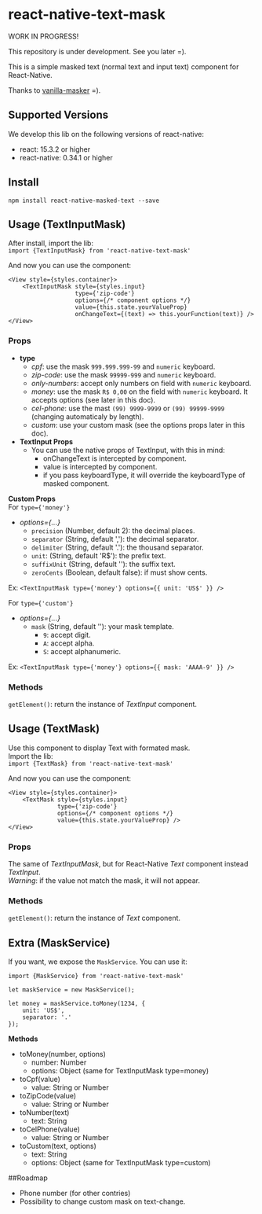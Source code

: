 # react-native-text-mask

WORK IN PROGRESS!

This repository is under development. See you later =).

This is a simple masked text (normal text and input text) component for React-Native.

Thanks to [vanilla-masker](https://github.com/BankFacil/vanilla-masker) =).

## Supported Versions
We develop this lib on the following versions of react-native:
* react: 15.3.2 or higher
* react-native: 0.34.1 or higher

## Install
`npm install react-native-masked-text --save`

## Usage (TextInputMask)
After install, import the lib: <br />
`import {TextInputMask} from 'react-native-text-mask'`

And now you can use the component:
```
<View style={styles.container}>
    <TextInputMask style={styles.input}
				   type={'zip-code'}
				   options={/* component options */}
				   value={this.state.yourValueProp}
				   onChangeText={(text) => this.yourFunction(text)} />
</View>
```

### Props
* **type**
	* *cpf*: use the mask `999.999.999-99` and `numeric` keyboard.
	* *zip-code*: use the mask `99999-999` and `numeric` keyboard.
	* *only-numbers*: accept only numbers on field with `numeric` keyboard.
	* *money*: use the mask `R$ 0,00` on the field with `numeric` keyboard. It accepts options (see later in this doc).
	* *cel-phone*: use the mast `(99) 9999-9999` or `(99) 99999-9999` (changing automaticaly by length).
	* *custom*: use your custom mask (see the options props later in this doc).
* **TextInput Props**
	* You can use the native props of TextInput, with this in mind:
		* onChangeText is intercepted by component.
		* value is intercepted by component.
		* if you pass keyboardType, it will override the keyboardType of masked component.


**Custom Props** <br />
For `type={'money'}` <br />
* *options={...}*
	* `precision` (Number, default 2): the decimal places.
	* `separator` (String, default ','): the decimal separator.
	* `delimiter` (String, default '.'): the thousand separator.
	* `unit`: (String, default 'R$'): the prefix text.
	* `suffixUnit` (String, default ''): the suffix text.
	* `zeroCents` (Boolean, default false): if must show cents.

Ex: `<TextInputMask type={'money'} options={{ unit: 'US$' }} />`

For `type={'custom'}` <br />
* *options={...}*
	* `mask` (String, default ''): your mask template.
		* `9`: accept digit.
		* `A`: accept alpha.
		* `S`: accept alphanumeric.

Ex: `<TextInputMask type={'money'} options={{ mask: 'AAAA-9' }} />`

### Methods
`getElement()`: return the instance of *TextInput* component.


## Usage (TextMask)
Use this component to display Text with formated mask.
<br />
Import the lib: <br />
`import {TextMask} from 'react-native-text-mask'`

And now you can use the component:
```
<View style={styles.container}>
	<TextMask style={styles.input}
			  type={'zip-code'}
			  options={/* component options */}
			  value={this.state.yourValueProp} />
</View>
```

### Props
The same of *TextInputMask*, but for React-Native *Text* component instead *TextInput*.
<br />
*Warning*: if the value not match the mask, it will not appear.

### Methods
`getElement()`: return the instance of *Text* component.


## Extra (MaskService)
If you want, we expose the `MaskService`. You can use it:

```
import {MaskService} from 'react-native-text-mask'

let maskService = new MaskService();

let money = maskService.toMoney(1234, {
	unit: 'US$',
	separator: '.'
});

```

**Methods**
* toMoney(number, options)
	* number: Number
	* options: Object (same for TextInputMask type=money)
* toCpf(value)
	* value: String or Number
* toZipCode(value)
	* value: String or Number
* toNumber(text)
	* text: String
* toCelPhone(value)
	* value: String or Number
* toCustom(text, options)
	* text: String
	* options: Object (same for TextInputMask type=custom)

##Roadmap
* Phone number (for other contries)
* Possibility to change custom mask on text-change.

